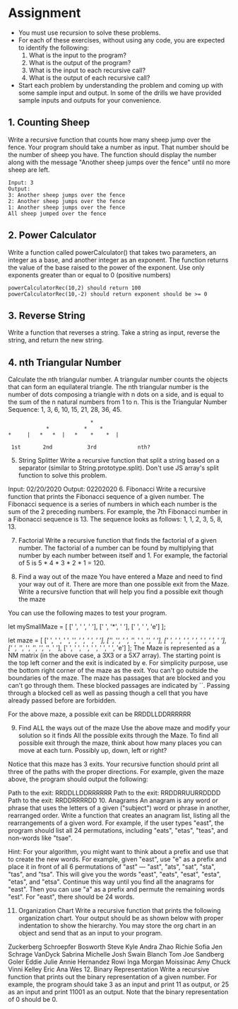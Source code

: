 # Assignment
* You must use recursion to solve these problems.
* For each of these exercises, without using any code, you are expected to identify the following:
    1. What is the input to the program?
    2. What is the output of the program?
    3. What is the input to each recursive call?
    4. What is the output of each recursive call?
* Start each problem by understanding the problem and coming up with some sample input and output. In some of the drills we have provided sample inputs and outputs for your convenience.

## 1. Counting Sheep

Write a recursive function that counts how many sheep jump over the fence. Your program should take a number as input. That number should be the number of sheep you have. The function should display the number along with the message "Another sheep jumps over the fence" until no more sheep are left.

```
Input: 3
Output:
3: Another sheep jumps over the fence
2: Another sheep jumps over the fence
1: Another sheep jumps over the fence
All sheep jumped over the fence
```

## 2. Power Calculator

Write a function called powerCalculator() that takes two parameters, an integer as a base, and another integer as an exponent. The function returns the value of the base raised to the power of the exponent. Use only exponents greater than or equal to 0 (positive numbers)

```
powerCalculatorRec(10,2) should return 100
powerCalculatorRec(10,-2) should return exponent should be >= 0
```

## 3. Reverse String
Write a function that reverses a string. Take a string as input, reverse the string, and return the new string.

## 4. nth Triangular Number

Calculate the nth triangular number. A triangular number counts the objects that can form an equilateral triangle. The nth triangular number is the number of dots composing a triangle with n dots on a side, and is equal to the sum of the n natural numbers from 1 to n. This is the Triangular Number Sequence: 1, 3, 6, 10, 15, 21, 28, 36, 45.

```
                          *
            *           *    *
*     |   *   *  |   *    *    *  |

 1st       2nd           3rd             nth?  
```

5. String Splitter
Write a recursive function that split a string based on a separator (similar to String.prototype.split). Don't use JS array's split function to solve this problem.

Input: 02/20/2020
Output: 02202020
6. Fibonacci
Write a recursive function that prints the Fibonacci sequence of a given number. The Fibonacci sequence is a series of numbers in which each number is the sum of the 2 preceding numbers. For example, the 7th Fibonacci number in a Fibonacci sequence is 13. The sequence looks as follows: 1, 1, 2, 3, 5, 8, 13.

7. Factorial
Write a recursive function that finds the factorial of a given number. The factorial of a number can be found by multiplying that number by each number between itself and 1. For example, the factorial of 5 is 5 * 4 * 3 * 2 * 1 = 120.

8. Find a way out of the maze
You have entered a Maze and need to find your way out of it. There are more than one possible exit from the Maze. Write a recursive function that will help you find a possible exit though the maze

You can use the following mazes to test your program.

let mySmallMaze = [
    [' ', ' ', ' '],
    [' ', '*', ' '],
    [' ', ' ', 'e']
];

let maze = [
    [' ', ' ', ' ', '*', ' ', ' ', ' '],
    ['*', '*', ' ', '*', ' ', '*', ' '],
    [' ', ' ', ' ', ' ', ' ', ' ', ' '],
    [' ', '*', '*', '*', '*', '*', ' '],
    [' ', ' ', ' ', ' ', ' ', ' ', 'e']
];
The Maze is represented as a NM matrix (in the above case, a 3X3 or a 5X7 array). The starting point is the top left corner and the exit is indicated by e. For simplicity purpose, use the bottom right corner of the maze as the exit. You can't go outside the boundaries of the maze. The maze has passages that are blocked and you can't go through them. These blocked passages are indicated by ``. Passing through a blocked cell as well as passing though a cell that you have already passed before are forbidden.

For the above maze, a possible exit can be RRDDLLDDRRRRRR

9. Find ALL the ways out of the maze
Use the above maze and modify your solution so it finds All the possible exits through the Maze. To find all possible exit through the maze, think about how many places you can move at each turn. Possibly up, down, left or right?

Notice that this maze has 3 exits. Your recursive function should print all three of the paths with the proper directions. For example, given the maze above, the program should output the following:

Path to the exit: RRDDLLDDRRRRRR
Path to the exit: RRDDRRUURRDDDD
Path to the exit: RRDDRRRRDD
10. Anagrams
An anagram is any word or phrase that uses the letters of a given ("subject") word or phrase in another, rearranged order. Write a function that creates an anagram list, listing all the rearrangements of a given word. For example, if the user types "east", the program should list all 24 permutations, including "eats", "etas", "teas", and non-words like "tsae".

Hint: For your algorithm, you might want to think about a prefix and use that to create the new words. For example, given "east", use "e" as a prefix and place it in front of all 6 permutations of "ast" — "ast", "ats", "sat", "sta", "tas", and "tsa". This will give you the words "east", "eats", "esat", "esta", "etas", and "etsa". Continue this way until you find all the anagrams for "east". Then you can use "a" as a prefix and permute the remaining words "est". For "east", there should be 24 words.

11. Organization Chart
Write a recursive function that prints the following organization chart. Your output should be as shown below with proper indentation to show the hierarchy. You may store the org chart in an object and send that as an input to your program.

Zuckerberg
    Schroepfer
        Bosworth
            Steve
            Kyle
            Andra
        Zhao
            Richie
            Sofia
            Jen
    Schrage
        VanDyck
            Sabrina
            Michelle
            Josh
        Swain
            Blanch
            Tom
            Joe
    Sandberg
        Goler
            Eddie
            Julie
            Annie
       Hernandez
            Rowi
            Inga
            Morgan
       Moissinac
            Amy
            Chuck
            Vinni
       Kelley
            Eric
            Ana
            Wes
12. Binary Representation
Write a recursive function that prints out the binary representation of a given number. For example, the program should take 3 as an input and print 11 as output, or 25 as an input and print 11001 as an output. Note that the binary representation of 0 should be 0.